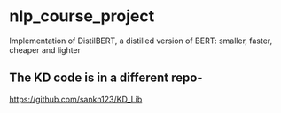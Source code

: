 # nlp_course_project
Implementation of DistilBERT, a distilled version of BERT: smaller, faster, cheaper and lighter
## The KD code is in a different repo- 
https://github.com/sankn123/KD_Lib

